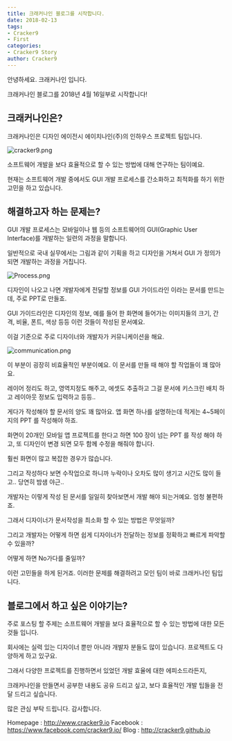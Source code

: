 ```yaml
---
title: 크래커나인 블로그를 시작합니다.
date: 2018-02-13
tags: 
- Cracker9
- First
categories:
- Cracker9 Story
author: Cracker9
---
```


안녕하세요. 크래커나인 입니다.

크래커나인 블로그를 2018년 4월 16일부로 시작합니다!

## 크래커나인은?

크래커나인은 디자인 에이전시 에이치나인(주)의 인하우스 프로젝트 팀입니다. 

![cracker9.png](http://cracker9.github.io/img/First_Post/cracker9.png)

소프트웨어 개발을 보다 효율적으로 할 수 있는 방법에 대해 연구하는 팀이예요.

현재는 소프트웨어 개발 중에서도 GUI 개발 프로세스를 간소화하고 최적화를 하기 위한 고민을 하고 있습니다.

## 해결하고자 하는 문제는?

GUI 개발 프로세스는 모바일이나 웹 등의 소프트웨어의 GUI(Graphic User Interface)를 개발하는 일련의 과정을 말합니다.

일반적으로 국내 실무에서는 그림과 같이 기획을 하고 디자인을 거쳐서 GUI 가 정의가 되면 개발하는 과정을 거칩니다.

![Process.png](http://cracker9.github.io/img/First_Post/Process.png)


디자인이 나오고 나면 개발자에게 전달할 정보를 GUI 가이드라인 이라는 문서를 만드는데, 주로 PPT로 만들죠.

GUI 가이드라인은 디자인의 정보, 예를 들어 한 화면에 들어가는 이미지들의 크기, 간격, 비율, 폰트, 색상 등등 이런 것들이 작성된 문서예요.

이걸 기준으로 주로 디자이너와 개발자가 커뮤니케이션을 해요.

![communication.png](http://cracker9.github.io/img/First_Post/communication.png)

이 부분이 굉장히 비효율적인 부분이예요. 이 문서를 만들 때 해야 할 작업들이 꽤 많아요.

레이어 정리도 하고, 영역지정도 해주고, 에셋도 추출하고 그걸 문서에 키스크린 배치 하고 레이아웃 정보도 입력하고 등등..

게다가 작성해야 할 문서의 양도 꽤 많아요. 앱 화면 하나를 설명하는데 적게는 4~5페이지의 PPT 를 작성해야 하죠.

화면이 20개인 모바일 앱 프로젝트를 한다고 하면 100 장이 넘는 PPT 를 작성 해야 하고, 또 디자인이 변경 되면 모두 함께 수정을 해줘야 합니다.

훨씬 화면이 많고 복잡한 경우가 많습니다.

그리고 작성하다 보면 수작업으로 하니까 누락이나 오차도 많이 생기고 시간도 많이 들고.. 당연히 밤샘 야근..

개발자는 이렇게 작성 된 문서를 일일히 찾아보면서 개발 해야 되는거예요. 엄청 불편하죠.

그래서 디자이너가 문서작성을 최소화 할 수 있는 방법은 무엇일까?

그리고 개발자는 어떻게 하면 쉽게 디자이너가 전달하는 정보를 정확하고 빠르게 파악할 수 있을까?

어떻게 하면 No가다를 줄일까?

이런 고민들을 하게 된거죠. 이러한 문제를 해결하려고 모인 팀이 바로 크래커나인 팀입니다.


## 블로그에서 하고 싶은 이야기는?

주로 포스팅 할 주제는 소프트웨어 개발을 보다 효율적으로 할 수 있는 방법에 대한 모든 것들 입니다.

회사에는 실력 있는 디자이너 뿐만 아니라 개발자 분들도 많이 있습니다. 프로젝트도 다양하게 하고 있구요.

그래서 다양한 프로젝트를 진행하면서 있었던 개발 효율에 대한 에피소드라든지,

크래커나인을 만들면서 공부한 내용도 공유 드리고 싶고, 보다 효율적인 개발 팁들을 전달 드리고 싶습니다.


많은 관심 부탁 드립니다. 감사합니다.

Homepage : http://www.cracker9.io
Facebook : https://www.facebook.com/cracker9.io/
Blog     : http://cracker9.github.io







